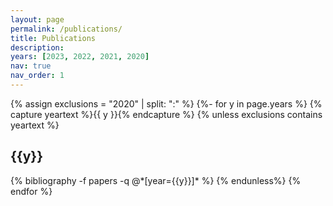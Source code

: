```yaml
---
layout: page
permalink: /publications/
title: Publications
description:
years: [2023, 2022, 2021, 2020]
nav: true
nav_order: 1
---
```

<!-- _pages/publications.md -->
<div class="publications">
{% assign exclusions = "2020" | split: ":" %}
{%- for y in page.years %}
	{% capture yeartext %}{{ y }}{% endcapture %}
	{% unless exclusions contains yeartext %}
	  <h2 class="year">{{y}}</h2>
	  {% bibliography -f papers -q @*[year={{y}}]* %}
	{% endunless%}
{% endfor %}

</div>
